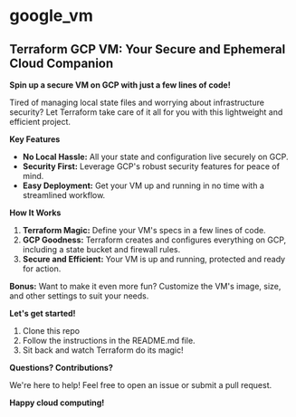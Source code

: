 # google_vm
## Terraform GCP VM: Your Secure and Ephemeral Cloud Companion

**Spin up a secure VM on GCP with just a few lines of code!**

Tired of managing local state files and worrying about infrastructure security? Let Terraform take care of it all for you with this lightweight and efficient project.

**Key Features**

* **No Local Hassle:** All your state and configuration live securely on GCP.
* **Security First:** Leverage GCP's robust security features for peace of mind.
* **Easy Deployment:** Get your VM up and running in no time with a streamlined workflow.

**How It Works**

1. **Terraform Magic:** Define your VM's specs in a few lines of code.
2. **GCP Goodness:** Terraform creates and configures everything on GCP, including a state bucket and firewall rules.
3. **Secure and Efficient:** Your VM is up and running, protected and ready for action.

**Bonus:** Want to make it even more fun? Customize the VM's image, size, and other settings to suit your needs.

**Let's get started!**

1. Clone this repo
2. Follow the instructions in the README.md file.
3. Sit back and watch Terraform do its magic!

**Questions? Contributions?**

We're here to help! Feel free to open an issue or submit a pull request.

**Happy cloud computing!**

